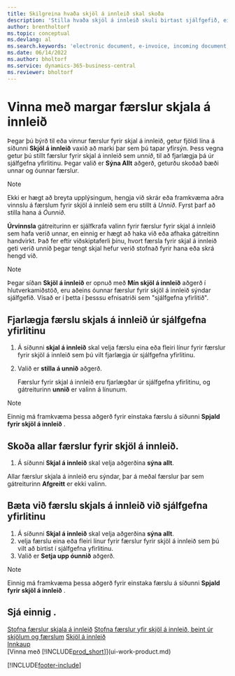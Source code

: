 ```yaml
---
title: Skilgreina hvaða skjöl á innleið skal skoða
description: 'Stilla hvaða skjöl á innleið skuli birtast sjálfgefið, eins og t.d. rafrænir reikningar, til að bæta yfirsýn yfir færslur sem búið er að vinna og færslur sem á eftir að vinna.'
author: brentholtorf
ms.topic: conceptual
ms.devlang: al
ms.search.keywords: 'electronic document, e-invoice, incoming document, OCR, ecommerce, document exchange, import invoice'
ms.date: 06/14/2022
ms.author: bholtorf
ms.service: dynamics-365-business-central
ms.reviewer: bholtorf
---
```

# Vinna með margar færslur skjala á innleið

Þegar þú býrð til eða vinnur færslur fyrir skjal á innleið, getur fjöldi lína á síðunni **Skjöl á innleið** vaxið að marki þar sem þú tapar yfirsýn. Þess vegna getur þú stillt færslur fyrir skjal á innleið sem *unnið*, til að fjarlægja þá úr sjálfgefna yfirlitinu. Þegar valið er **Sýna Allt** aðgerð, geturðu skoðað bæði unnar og óunnar færslur.

> [!NOTE]  
> Ekki er hægt að breyta upplýsingum, hengja við skrár eða framkvæma aðra vinnslu á færslum fyrir skjöl á innleið sem eru stillt á *Unnið*. Fyrst þarf að stilla hana á *Óunnið*.

**Úrvinnsla** gátreiturinn er sjálfkrafa valinn fyrir færslur fyrir skjal á innleið sem hafa verið unnar, en einnig er hægt að haka við eða afhaka gátreitinn handvirkt. Það fer eftir viðskiptaferli þínu, hvort færsla fyrir skjal á innleið geti verið unnið þegar tengt skjal hefur verið stofnað fyrir hana eða skrá hengd við.

> [!NOTE]  
> Þegar síðan **Skjöl á innleið** er opnuð með **Mín skjöl á innleið** aðgerð í hlutverkamiðstöð, eru aðeins óunnar færslur fyrir skjöl á innleið sýndar sjálfgefið. Vísað er í þetta í þesssu efnisatriði sem "sjálfgefna yfirlitið".

## Fjarlægja færslu skjals á innleið úr sjálfgefna yfirlitinu

1. Á síðunni **skjal á innleið** skal velja færslu eina eða fleiri línur fyrir færslur fyrir skjöl á innleið sem þú vilt fjarlægja úr sjálfgefna yfirlitinu.
2. Valið er **stilla á unnið** aðgerð.

    Færslur fyrir skjal á innleið eru fjarlægðar úr sjálfgefna yfirlitinu, og gátreiturinn **unnið** er valinn á línunum.

> [!NOTE]  
> Einnig má framkvæma þessa aðgerð fyrir einstaka færslu á síðunni **Spjald fyrir skjöl á innleið** .

## Skoða allar færslur fyrir skjöl á innleið.

1. Á síðunni **Skjal á innleið** skal velja aðgerðina **sýna allt**.

Allar færslur skjala á innleið eru sýndar, þar á meðal færslur þar sem gátreiturinn **Afgreitt** er ekki valinn.

## Bæta við færslu skjals á innleið við sjálfgefna yfirlitinu

1. Á síðunni **Skjal á innleið** skal velja aðgerðina **sýna allt**.
2. velja færslu eina eða fleiri línur fyrir færslur fyrir skjöl á innleið sem þú vilt að birtist í sjálfgefna yfirlitinu.
3. Valið er **Setja upp óunnið** aðgerð.  

> [!NOTE]  
> Einnig má framkvæma þessa aðgerð fyrir einstaka færslu á síðunni **Spjald fyrir skjöl á innleið** .

## Sjá einnig .
  
[Stofna færslur skjala á innleið](across-how-create-income-document-records.md)
[Stofna færslur yfir skjöl á innleið, beint úr skjölum og færslum](across-how-connect-disconnect-income-document-records.md)
[Skjöl á innleið](across-income-documents.md)  
[Innkaup](purchasing-manage-purchasing.md)  
[Vinna með [!INCLUDE[prod_short](includes/prod_short.md)]](ui-work-product.md)


[!INCLUDE[footer-include](includes/footer-banner.md)]
